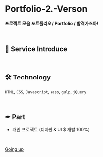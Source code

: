 # Portfolio-2.-Verson
**프로젝트 모음 포트폴리오 / Portfolio / 합격가즈아!**
 
</br>

## 📝 Service Introduce

</br>

## 🛠 Technology 
`HTML`, `CSS`, `Javascript`, `sass`, `gulp`, `jQuery`

</br>

## ✒ Part
- 개인 프로젝트 (디자인 & UI $ 개발 100%)

</br>

<a href="#" class="btn--success">Going up</a>
